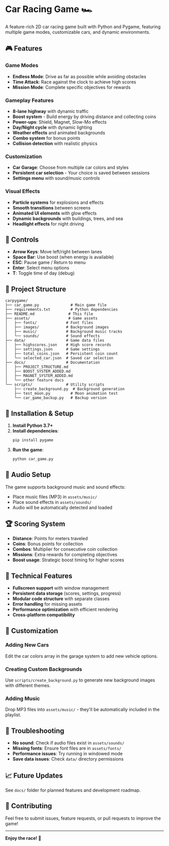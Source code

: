 # Car Racing Game 🏎️

A feature-rich 2D car racing game built with Python and Pygame, featuring multiple game modes, customizable cars, and dynamic environments.

## 🎮 Features

### Game Modes
- **Endless Mode**: Drive as far as possible while avoiding obstacles
- **Time Attack**: Race against the clock to achieve high scores
- **Mission Mode**: Complete specific objectives for rewards

### Gameplay Features
- **8-lane highway** with dynamic traffic
- **Boost system** - Build energy by driving distance and collecting coins
- **Power-ups**: Shield, Magnet, Slow-Mo effects
- **Day/Night cycle** with dynamic lighting
- **Weather effects** and animated backgrounds
- **Combo system** for bonus points
- **Collision detection** with realistic physics

### Customization
- **Car Garage**: Choose from multiple car colors and styles
- **Persistent car selection** - Your choice is saved between sessions
- **Settings menu** with sound/music controls

### Visual Effects
- **Particle systems** for explosions and effects
- **Smooth transitions** between screens
- **Animated UI elements** with glow effects
- **Dynamic backgrounds** with buildings, trees, and sea
- **Headlight effects** for night driving

## 🎯 Controls

- **Arrow Keys**: Move left/right between lanes
- **Space Bar**: Use boost (when energy is available)
- **ESC**: Pause game / Return to menu
- **Enter**: Select menu options
- **T**: Toggle time of day (debug)

## 📁 Project Structure

```
carpygame/
├── car_game.py              # Main game file
├── requirements.txt         # Python dependencies
├── README.md               # This file
├── assets/                 # Game assets
│   ├── fonts/             # Font files
│   ├── images/            # Background images
│   ├── music/             # Background music tracks
│   └── sounds/            # Sound effects
├── data/                  # Game data files
│   ├── highscores.json    # High score records
│   ├── settings.json      # Game settings
│   ├── total_coins.json   # Persistent coin count
│   └── selected_car.json  # Saved car selection
├── docs/                  # Documentation
│   ├── PROJECT_STRUCTURE.md
│   ├── BOOST_SYSTEM_ADDED.md
│   ├── MAGNET_SYSTEM_ADDED.md
│   └── other feature docs
└── scripts/               # Utility scripts
    ├── create_background.py  # Background generation
    ├── test_moon.py         # Moon animation test
    └── car_game_backup.py   # Backup version
```

## 🚀 Installation & Setup

1. **Install Python 3.7+**
2. **Install dependencies**:
   ```bash
   pip install pygame
   ```
3. **Run the game**:
   ```bash
   python car_game.py
   ```

## 🎵 Audio Setup

The game supports background music and sound effects:
- Place music files (MP3) in `assets/music/`
- Place sound effects in `assets/sounds/`
- Audio will be automatically detected and loaded

## 🏆 Scoring System

- **Distance**: Points for meters traveled
- **Coins**: Bonus points for collection
- **Combos**: Multiplier for consecutive coin collection
- **Missions**: Extra rewards for completing objectives
- **Boost usage**: Strategic boost timing for higher scores

## 🔧 Technical Features

- **Fullscreen support** with window management
- **Persistent data storage** (scores, settings, progress)
- **Modular code structure** with separate classes
- **Error handling** for missing assets
- **Performance optimization** with efficient rendering
- **Cross-platform compatibility**

## 🎨 Customization

### Adding New Cars
Edit the car colors array in the garage system to add new vehicle options.

### Creating Custom Backgrounds
Use `scripts/create_background.py` to generate new background images with different themes.

### Adding Music
Drop MP3 files into `assets/music/` - they'll be automatically included in the playlist.

## 🐛 Troubleshooting

- **No sound**: Check if audio files exist in `assets/sounds/`
- **Missing fonts**: Ensure font files are in `assets/fonts/`
- **Performance issues**: Try running in windowed mode
- **Save data issues**: Check `data/` directory permissions

## 📈 Future Updates

See `docs/` folder for planned features and development roadmap.

## 🤝 Contributing

Feel free to submit issues, feature requests, or pull requests to improve the game!

---

**Enjoy the race! 🏁**
